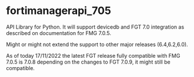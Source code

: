 # fortimanagerapi_705

API Library for Python.
It will support devicedb and FGT 7.0 integration as described on documentation for FMG 7.0.5.

Might or might not extend the support to other major releases (6.4,6.2,6.0).

As of today 17/11/2022 the latest FGT release fully compatible with FMG 7.0.5 is 7.0.8 depending on the changes to FGT 7.0.9, it might still be compatible.
